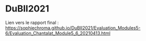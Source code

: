 # DuBII2021
Lien vers le rapport final :
https://sophiechroma.github.io/DuBII2021/Evaluation_Modules5-6/Evaluation_Chantalat_Module5_6_20210413.html
